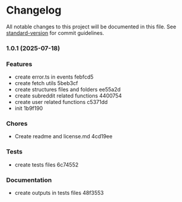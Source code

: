 # Changelog

All notable changes to this project will be documented in this file. See [standard-version](https://github.com/conventional-changelog/standard-version) for commit guidelines.

### 1.0.1 (2025-07-18)


### Features

* create error.ts in events febfcd5
* create fetch utils 5beb3cf
* create structures files and folders ee55a2d
* create subreddit related functions 4400754
* create user related functions c5371dd
* init 1b9f190


### Chores

* Create readme and license.md 4cd19ee


### Tests

* create tests files 6c74552


### Documentation

* create outputs in tests files 48f3553

